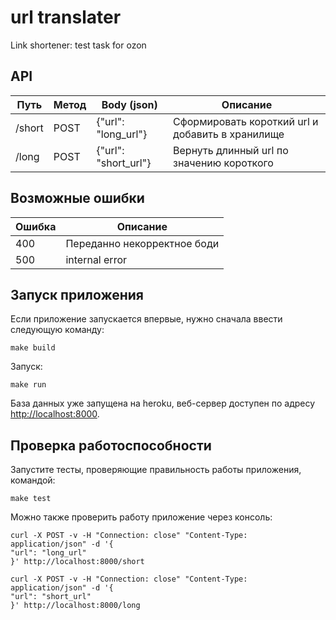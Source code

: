 # url translater
Link shortener: test task for ozon <br/> 

## API

| Путь      | Метод   | Body (json)          | Описание                                         |
| --------- | --------| -------------------- | ------------------------------------------------ |
| /short    | POST    | {"url": "long_url"}  | Сформировать короткий url и добавить в хранилище |
| /long     | POST    | {"url": "short_url"} | Вернуть длинный url по значению короткого        |


## Возможные ошибки

| Ошибка    |  Описание                    |
| --------- | ---------------------------- |
| 400       |  Переданно некорректное боди |
| 500       |  internal error              |

## Запуск приложения
Eсли приложение запускается впервые, нужно сначала ввести следующую команду:
```
make build
```
Запуск:
```
make run
```
База данных уже запущена на heroku, веб-сервер доступен по адресу [http://localhost:8000](http://localhost:8000). 

## Проверка работоспособности
Запустите тесты, проверяющие правильность работы приложения, командой:
```
make test
```

Можно также проверить работу приложение через консоль:

```
curl -X POST -v -H "Connection: close" "Content-Type: application/json" -d '{
"url": "long_url"
}' http://localhost:8000/short
```

```
curl -X POST -v -H "Connection: close" "Content-Type: application/json" -d '{
"url": "short_url"
}' http://localhost:8000/long
```


